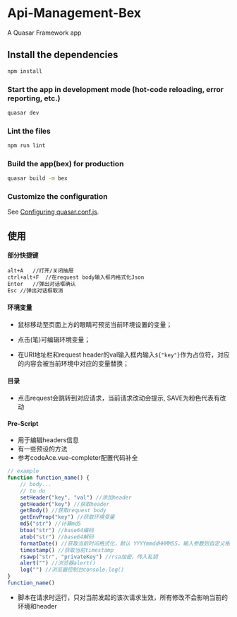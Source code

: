 # Api-Management-Bex

A Quasar Framework app

## Install the dependencies
```bash
npm install
```

### Start the app in development mode (hot-code reloading, error reporting, etc.)
```bash
quasar dev
```

### Lint the files
```bash
npm run lint
```

### Build the app(bex) for production
```bash
quasar build -m bex
```

### Customize the configuration
See [Configuring quasar.conf.js](https://quasar.dev/quasar-cli/quasar-conf-js).



## 使用

#### 部分快捷键

```bash
alt+A	//打开/关闭抽屉
ctrl+alt+F	//在request body输入框内格式化Json
Enter	//弹出对话框确认
Esc	//弹出对话框取消
```



#### 环境变量

- 鼠标移动至页面上方的眼睛可预览当前环境设置的变量；

- 点击(笔)可编辑环境变量；
- 在URI地址栏和request header的val输入框内输入```${"key"}```作为占位符，对应的内容会被当前环境中对应的变量替换；



#### 目录

- 点击request会跳转到对应请求，当前请求改动会提示, SAVE为粉色代表有改动



#### Pre-Script

- 用于编辑headers信息
- 有一些预设的方法
- 参考codeAce.vue-completer配置代码补全

```javascript
// example
function function_name() {
  	// body...
  	// to do
    setHeader("key", "val") //添加header
    getHeader("key") //获取header
    getBody() //获取request body
    getEnvProp("key") //获取环境变量
    md5("str") //计算md5
    btoa("str") //base64编码
    atob("str") //base64解码
    formatDate() //获取当前时间格式化，默认 YYYYmmddHHMMSS，输入参数则自定义格式化
    timestamp() //获取当前timestamp
    rsawp("str", "privateKey") //rsa加密，传入私钥
    alert("") //浏览器alert()
    log("") //浏览器控制台console.log()
}
function_name()
```

- 脚本在请求时运行，只对当前发起的该次请求生效，所有修改不会影响当前的环境和header
